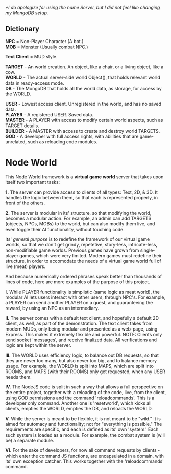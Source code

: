 _*I do apologize for using the name Server, but I did not feel like changing my MongoDB setup._

## Dictionary

__NPC__ = Non-Player Character (A bot.)<br />
__MOB__ = Monster (Usually combat NPC.)

__Text Client__ = MUD style.

__TARGET__    - An world creation. An object, like a chair, or a living object, like a cow.<br />
__WORLD__     - The actual server-side world Object(), that holds relevant world data in ready-access mode.<br />
__DB__        - The MongoDB that holds all the world data, as storage, for access by the WORLD.<br />

__USER__      - Lowest access client. Unregistered in the world, and has no saved data.<br />
__PLAYER__    - A registered USER. Saved data.<br />
__MASTER__    - A PLAYER with access to modify certain world aspects, such as TARGET details.<br />
__BUILDER__   - A MASTER with access to create and destroy world TARGETS.<br />
__GOD__       - A developer with full access rights, with abilities that are game-unrelated, such as reloading code modules.

# Node World

This Node World framework is a __virtual game world__ server that takes upon itself two important tasks:

__1.__  The server can provide access to clients of all types: Text, 2D, & 3D. It handles the logic between them,
    so that each is represented properly, in front of the others.

__2.__  The server is modular in its' structure, so that modifying the world, becomes a modular action. For example,
    an admin can add TARGETS (objects, NPCs, MOBs) to the world, but can also modify them live,
    and even toggle their AI functionality, without touching code.

Its' _general purpose_ is to redefine the framework of our virtual game worlds, so that we don't get grindy,
repetetive, story-less, intricate-less, non-modifiable game worlds. Previous games have grown from single-player
games, which were very limited. Modern games must redefine their structure, in order to accomodate
the needs of a virtual game world full of live (meat) players.

And because numerically ordered phrases speak better than thousands of lines of code,
here are more examples of the purpose of this project.

__I.__    While PLAYER functionality is simplistic (same logic as meat world),
      the modular AI lets users interact with other users, through NPC's.
      For example, a PLAYER can send another PLAYER on a quest, and guaranteeing the reward,
      by using an NPC as an intermediary.

__II.__   The server comes with a default text client, and hopefully a default 2D client, as well,
      as part of the demonstration. The text client takes from modern MUDs, only being modular
      and presented as a web-page, using Express. This makes it extremely flexible and powerful.
      NOTE: Clients only send socket 'messages', and receive finalized data. All verifications and
      logic are kept within the server.

__III.__  The WORLD uses efficiency logic, to balance out DB requests, so that they are never too many,
      but also never too big, and to balance memory usage. For example, the WORLD is split into MAPS,
      which are split into ROOMS, and MAPS (with their ROOMS) only get requested, when any USER needs them.

__IV.__   The NodeJS code is split in such a way that allows a full perspective on the entire project,
      together with a reloading of the code, live, from the client, using GOD permissions and the
      command 'reloadcommands'. This is a developer only command. Another one is 'resetworld',
      which kicks all clients, empties the WORLD, empties the DB, and reloads the WORLD.

__V.__    While the server is meant to be flexible, it is not meant to be "wild." It is aimed for automacy
      and functionality; not for "everything is possible." The requirements are specific, and
      each is defined as its' own 'system.' Each such system is loaded as a module. For example,
      the combat system is (will be) a separate module.

__VI.__   For the sake of developers, for now all command requests by clients - which enter the command
      JS functions, are encapsulated in a domain, with its' own exception catcher. This works together
      with the 'reloadcommands' command.

